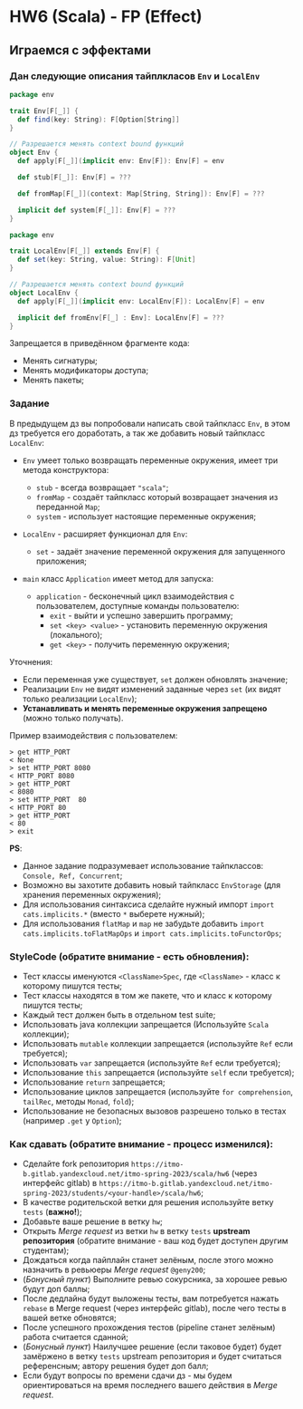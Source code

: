 # HW6 (Scala) - FP (Effect)

## Играемся с эффектами

### Дан следующие описания тайплкласов `Env` и `LocalEnv`

```scala
package env

trait Env[F[_]] {
  def find(key: String): F[Option[String]]
}

// Разрешается менять context bound функций
object Env {
  def apply[F[_]](implicit env: Env[F]): Env[F] = env

  def stub[F[_]]: Env[F] = ???

  def fromMap[F[_]](context: Map[String, String]): Env[F] = ???

  implicit def system[F[_]]: Env[F] = ???
}
```

```scala
package env

trait LocalEnv[F[_]] extends Env[F] {
  def set(key: String, value: String): F[Unit]
}

// Разрешается менять context bound функций
object LocalEnv {
  def apply[F[_]](implicit env: LocalEnv[F]): LocalEnv[F] = env

  implicit def fromEnv[F[_] : Env]: LocalEnv[F] = ???
}

```

Запрещается в приведённом фрагменте кода:

* Менять сигнатуры;
* Менять модификаторы доступа;
* Менять пакеты;

### Задание

В предыдущем дз вы попробовали написать свой тайпкласс `Env`, в этом дз требуется его доработать, а так же добавить
новый тайпкласс `LocalEnv`:

* `Env` умеет только возвращать переменные окружения, имеет три метода конструктора:
    * `stub` - всегда возвращает `"scala"`;
    * `fromMap` - создаёт тайпкласс который возвращает значения из переданной `Map`;
    * `system` - использует настоящие переменные окружения;
* `LocalEnv` - расширяет функционал для `Env`:
    * `set` - задаёт значение переменной окружения для запущенного приложения;

* `main` класс `Application` имеет метод для запуска:
    * `application` - бесконечный цикл взаимодействия с пользователем, доступные команды пользователю:
        * `exit` - выйти и успешно завершить программу;
        * `set <key> <value>` - установить переменную окружения (локального);
        * `get <key>` - получить переменную окружения;

Уточнения:

* Если переменная уже существует, `set` должен обновлять значение;
* Реализации `Env` не видят изменений заданные через `set` (их видят только реализации `LocalEnv`);
* **Устанавливать и менять переменные окружения запрещено** (можно только получать).

Пример взаимодействия с пользователем:

```text
> get HTTP_PORT
< None
> set HTTP_PORT 8080
< HTTP_PORT 8080
> get HTTP_PORT
< 8080
> set HTTP_PORT  80
< HTTP_PORT 80
> get HTTP_PORT
< 80
> exit
```

**PS**:

* Данное задание подразумевает использование тайпклассов: `Console, Ref, Concurrent`;
* Возможно вы захотите добавить новый тайпкласс `EnvStorage` (для хранения переменных окружения);
* Для использования синтаксиса сделайте нужный импорт `import cats.implicits.*` (вместо `*` выберете нужный);
* Для использования `flatMap` и `map` не забудьте добавить `import cats.implicits.toFlatMapOps`
  и `import cats.implicits.toFunctorOps`;

### StyleCode (обратите внимание - есть обновления):

* Тест классы именуются `<ClassName>Spec`, где `<ClassName>` - класс к которому пишутся тесты;
* Тест классы находятся в том же пакете, что и класс к которому пишутся тесты;
* Каждый тест должен быть в отдельном test suite;
* Использовать java коллекции запрещается (Используйте `Scala` коллекции);
* Использовать `mutable` коллекции запрещается (используйте `Ref` если требуется);
* Использовать `var` запрещается (используйте `Ref` если требуется);
* Использование `this` запрещается (используйте `self` если требуется);
* Использование `return` запрещается;
* Использование циклов запрещается (используйте `for comprehension`, `tailRec`, методы `Monad`, `fold`);
* Использование не безопасных вызовов разрешено только в тестах (например `.get` у `Option`);

### Как сдавать (обратите внимание - процесс изменился):

* Сделайте fork репозитория `https://itmo-b.gitlab.yandexcloud.net/itmo-spring-2023/scala/hw6` (через интерфейс gitlab)
  в `https://itmo-b.gitlab.yandexcloud.net/itmo-spring-2023/students/<your-handle>/scala/hw6`;
* В качестве родительской ветки для решения используйте ветку `tests` (**важно!**);
* Добавьте ваше решение в ветку `hw`;
* Открыть _Merge request_ из ветки `hw` в ветку `tests` **upstream репозитория** (обратите внимание - ваш код будет
  доступен другим студентам);
* Дождаться когда пайплайн станет зелёным, после этого можно назначить в ревьюеры _Merge request_ `@geny200`;
* (_Бонусный пункт_) Выполните ревью сокурсника, за хорошее ревью будут доп баллы;
* После дедлайна будут выложены тесты, вам потребуется нажать `rebase` в Merge request (через интерфейс gitlab), после
  чего тесты в вашей ветке обновятся;
* После успешного прохождения тестов (pipeline станет зелёным) работа считается сданной;
* (_Бонусный пункт_) Наилучшее решение (если таковое будет) будет замёржено в ветку `tests` upstream репозитория и
  будет считаться референсным; автору решения будет доп балл;
* Если будут вопросы по времени сдачи дз - мы будем ориентироваться на время последнего вашего действия в _Merge
  request_.
